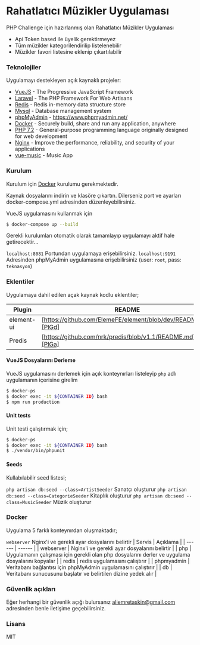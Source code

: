 # Rahatlatıcı Müzikler Uygulaması

PHP Challenge için hazırlanmış olan Rahatlatıcı Müzikler Uygulaması
  - Api Token based ile üyelik gerektirmeyez
  - Tüm müzikler kategorilendirilip listelenebilir
  - Müzikler favori listesine eklenip çıkartılabilir

### Teknolojiler

Uygulamayı destekleyen açık kaynaklı projeler:

* [VueJS](https://vuejs.org) - The Progressive JavaScript Framework
* [Laravel](https://laravel.com) - The PHP Framework For Web Artisans
* [Redis](https://redis.io/) -  Redis in-memory data structure store
* [Mysql](https://www.mysql.com) - Database management system
* [phpMyAdmin](https://www.phpmyadmin.net) - https://www.phpmyadmin.net/
* [Docker](https://www.docker.com) - Securely build, share and run any application, anywhere
* [PHP 7.2](https://www.php.net) - General-purpose programming language originally designed for web development
* [Nginx](https://www.nginx.com/) - Improve the performance, reliability, and security of your applications
* [vue-music](https://github.com/Sioxas/vue-music) - Music App

### Kurulum

Kurulum için [Docker](https://docs.docker.com/) kurulumu gerekmektedir.

Kaynak dosyalarını indirin ve klasöre çıkartın. Dilerseniz port ve ayarları docker-compose.yml adresinden düzenleyebilirsiniz.

VueJS uygulamasını kullanmak için
```sh
$ docker-compose up --build
```

Gerekli kurulumları otomatik olarak tamamlayıp uygulamayı aktif hale getirecektir...

`localhost:8081` Portundan uygulamaya erişebilirsiniz.
`localhost:9191` Adresinden phpMyAdmin uygulamasına erişebilirsiniz (user: `root`, pass: `teknasyon`)

### Eklentiler

Uygulamaya dahil edilen açak kaynak kodlu eklentiler;

| Plugin | README |
| ------ | ------ |
| element-ui | [https://github.com/ElemeFE/element/blob/dev/README.md][PlGd] |
| Predis | [https://github.com/nrk/predis/blob/v1.1/README.md][PlGa] |

#### VueJS Dosyalarını Derleme

VueJS uygulamasını derlemek için açık konteynırları listeleyip `php` adlı uygulamanın içerisine girelim

```sh
$ docker-ps
$ docker exec -it ${CONTAINER ID} bash
$ npm run production
```
#### Unit tests

Unit testi çalıştırmak için;

```sh
$ docker-ps
$ docker exec -it ${CONTAINER ID} bash
$ ./vendor/bin/phpunit
```

#### Seeds

Kullabılabilir seed listesi;

`php artisan db:seed --class=ArtistSeeder` Sanatçı oluşturur
`php artisan db:seed --class=CategorieSeeder` Kitaplık oluşturur
`php artisan db:seed --class=MusicSeeder` Müzik oluşturur

### Docker
Uygulama 5 farklı konteynırdan oluşmaktadır;

`webserver` Nginx'i ve gerekli ayar dosyalarını belirtir
| Servis | Açıklama |
| ------ | ------ |
| webserver | Nginx'i ve gerekli ayar dosyalarını belirtir |
| php | Uygulamanın çalışması için gerekli olan php dosyalarını derler ve uygulama dosyalarını kopyalar |
| redis | redis uygulamasını çalıştırır |
| phpmyadmin | Veritabanı bağlantısı için phpMyAdmin uygulamasını çalıştırır |
| db | Veritabanı sunucusunu başlatır ve belirtilen dizine yedek alır |

### Güvenlik açıkları

Eğer herhangi bir güvenlik açığı bulursanız aliemretaskin@gmail.com adresinden benle iletişime geçebilirsiniz.

### Lisans

MIT

